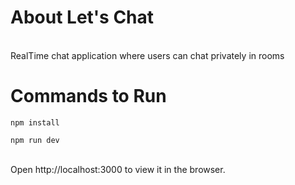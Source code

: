 # <b>About Let's Chat</b>
<br>
RealTime chat application where users  can chat privately in rooms

# Commands to Run
```
npm install
```
```
npm run dev
```
<br>
Open http://localhost:3000 to view it in the browser.

